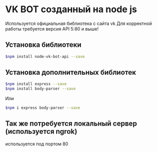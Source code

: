 # VK BOT созданный на node js

Используется официальная библиотека с сайта vk
Для корректной работы требуется версия API 5:80 и выше!

## Установка библиотеки

```sh
$npm install node-vk-bot-api --save
```

## Установка дополнительных библиотек

```sh
$npm install express --save
$npm install body-parser --save
```
Или

```sh
$npm i express body-parser --save
```

## Так же потребуется локальный сервер (используется ngrok)

используется под портом 80
